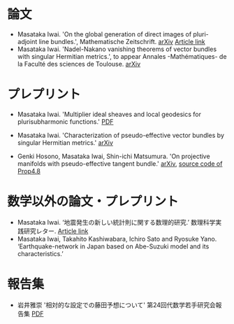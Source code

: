# **論文**

- Masataka Iwai. 'On the global generation of direct images of pluri-adjoint line bundles.', Mathematische Zeitschrift. [arXiv](https://arxiv.org/abs/1712.06293) [Article link](https://link.springer.com/article/10.1007/s00209-019-02266-0)
- Masataka Iwai. 'Nadel-Nakano vanishing theorems of vector bundles with singular Hermitian metrics.', 
to appear Annales -Mathématiques- de la Faculté des sciences de Toulouse. [arXiv](https://arxiv.org/abs/1802.01794)

# **プレプリント**
- Masataka Iwai. 'Multiplier ideal sheaves and local geodesics for plurisubharmonic functions.' [PDF](https://masataka123.github.io/blog3/pdf/weak_geodesic.pdf) 

- Masataka Iwai. 'Characterization of pseudo-effective vector bundles by singular Hermitian metrics.' [arXiv](https://arxiv.org/abs/1804.02146)
- Genki Hosono, Masataka Iwai, Shin-ichi Matsumura. 'On projective manifolds with pseudo-effective tangent bundle.' [arXiv](https://arxiv.org/abs/1908.06421), [source code of Prop4.8](https://github.com/masataka123/math/tree/master/polynommial)

# **数学以外の論文・プレプリント**
- Masataka Iwai. ‘地震発生の新しい統計則に関する数理的研究.’ 数理科学実践研究レター. [Article link](https://www.ms.u-tokyo.ac.jp/lmsr/pdf/2019-6.pdf)
- Masataka Iwai, Takahito Kashiwabara, Ichiro Sato and Ryosuke Yano. ‘Earthquake-network in Japan based on Abe-Suzuki model and its characteristics.’ 


# **報告集**
- 岩井雅崇 '相対的な設定での藤田予想について' 第24回代数学若手研究会報告集 [PDF](https://masataka123.github.io/blog3/pdf/2019_02_18_hokoku.pdf)